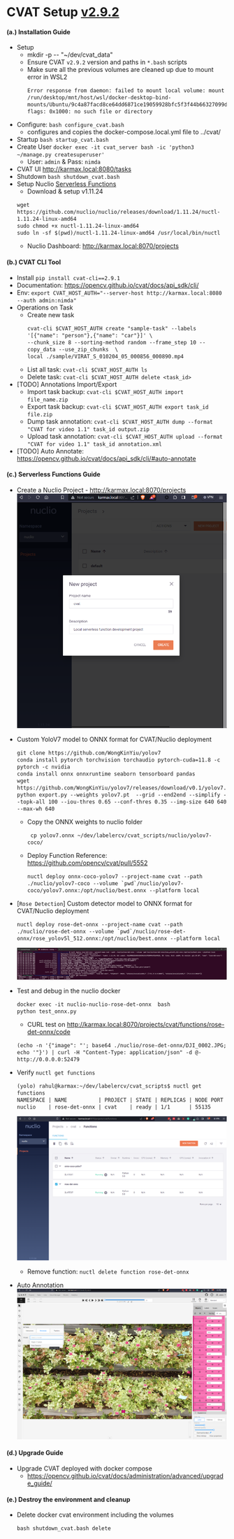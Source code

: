 # CVAT Setup [v2.9.2](https://github.com/opencv/cvat/releases/tag/v2.9.2)

#### (a.) Installation Guide
- Setup
    - mkdir -p -- "~/dev/cvat_data"
    - Ensure CVAT `v2.9.2` version and paths in `*.bash` scripts
    - Make sure all the previous volumes are cleaned up due to mount error in WSL2
        ```
        Error response from daemon: failed to mount local volume: mount /run/desktop/mnt/host/wsl/docker-desktop-bind-mounts/Ubuntu/9c4a87facd8ce64dd6871ce19059928bfc5f3f44b66327099d363cd3999afdac:/var/lib/docker/volumes/cvat_cvat_db/_data, flags: 0x1000: no such file or directory
        ```
- Configure: `bash configure_cvat.bash`
    - configures and copies the docker-compose.local.yml file to ../cvat/ 
- Startup `bash startup_cvat.bash`
- Create User `docker exec -it cvat_server bash -ic 'python3 ~/manage.py createsuperuser'` 
    - User: `admin` & Pass: `nimda`
- CVAT UI http://karmax.local:8080/tasks
- Shutdown `bash shutdown_cvat.bash`
- Setup Nuclio [Serverless Functions](https://opencv.github.io/cvat/docs/manual/advanced/serverless-tutorial/)
    - Download & setup v1.11.24
    ```
    wget https://github.com/nuclio/nuclio/releases/download/1.11.24/nuctl-1.11.24-linux-amd64
    sudo chmod +x nuctl-1.11.24-linux-amd64
    sudo ln -sf $(pwd)/nuctl-1.11.24-linux-amd64 /usr/local/bin/nuctl
    ```
    - Nuclio Dashboard: http://karmax.local:8070/projects

#### (b.) CVAT CLI Tool
- Install `pip install cvat-cli==2.9.1`
- Documentation: https://opencv.github.io/cvat/docs/api_sdk/cli/
- Env: `export CVAT_HOST_AUTH="--server-host http://karmax.local:8080 --auth admin:nimda"`
- Operations on Task
    - Create new task
        ```
        cvat-cli $CVAT_HOST_AUTH create "sample-task" --labels '[{"name": "person"},{"name": "car"}]' \
        --chunk_size 8 --sorting-method random --frame_step 10 --copy_data --use_zip_chunks  \
        local ./sample/VIRAT_S_010204_05_000856_000890.mp4
        ```
    - List all task: `cvat-cli $CVAT_HOST_AUTH ls`
    - Delete  task: `cvat-cli $CVAT_HOST_AUTH delete <task_id>`
- [TODO] Annotations Import/Export
    - Import task backup: `cvat-cli $CVAT_HOST_AUTH import file_name.zip`
    - Export task backup: `cvat-cli $CVAT_HOST_AUTH export task_id file.zip`
    - Dump task annotation: `cvat-cli $CVAT_HOST_AUTH dump --format "CVAT for video 1.1" task_id output.zip`
    - Upload task annotation: `cvat-cli $CVAT_HOST_AUTH upload --format "CVAT for video 1.1" task_id annotation.xml`
- [TODO] Auto Annotate: https://opencv.github.io/cvat/docs/api_sdk/cli/#auto-annotate

#### (c.) Serverless Functions Guide

- Create a Nuclio Project - http://karmax.local:8070/projects
    ![Project Nuclio](./sample/CVAT-Create_Nuclio_Project.png)
- Custom YoloV7 model to ONNX format for CVAT/Nuclio deployment
    ```
    git clone https://github.com/WongKinYiu/yolov7
    conda install pytorch torchvision torchaudio pytorch-cuda=11.8 -c pytorch -c nvidia
    conda install onnx onnxruntime seaborn tensorboard pandas
    wget https://github.com/WongKinYiu/yolov7/releases/download/v0.1/yolov7.pt
    python export.py --weights yolov7.pt  --grid --end2end --simplify --topk-all 100 --iou-thres 0.65 --conf-thres 0.35 --img-size 640 640 --max-wh 640
    ```
    - Copy the ONNX weights to nuclio folder
        ```
         cp yolov7.onnx ~/dev/labelercv/cvat_scripts/nuclio/yolov7-coco/
        ```
    - Deploy Function Reference: https://github.com/opencv/cvat/pull/5552
        ```
        nuctl deploy onnx-coco-yolov7 --project-name cvat --path ./nuclio/yolov7-coco --volume `pwd`/nuclio/yolov7-coco/yolov7.onnx:/opt/nuclio/best.onnx --platform local
        ```
- [`Rose Detection`] Custom detector model to ONNX format for CVAT/Nuclio deployment
    ```
    nuctl deploy rose-det-onnx --project-name cvat --path ./nuclio/rose-det-onnx --volume `pwd`/nuclio/rose-det-onnx/rose_yolov5l_512.onnx:/opt/nuclio/best.onnx --platform local
    ```
    ![Deploy Nuclio](./sample/CVAT-Deploy-NuclioFunction-Screenshot.png)
    
- Test and debug in the nuclio docker 
    ```
    docker exec -it nuclio-nuclio-rose-det-onnx  bash
    python test_onnx.py
    ```
    - CURL test on http://karmax.local:8070/projects/cvat/functions/rose-det-onnx/code
    ```
    (echo -n '{"image": "'; base64 ./nuclio/rose-det-onnx/DJI_0002.JPG; echo '"}') | curl -H "Content-Type: application/json" -d @-  http://0.0.0.0:52479 
    ```
- Verify `nuctl get functions`
    ```
    (yolo) rahul@karmax:~/dev/labelercv/cvat_scripts$ nuctl get functions
    NAMESPACE | NAME          | PROJECT | STATE | REPLICAS | NODE PORT
    nuclio    | rose-det-onnx | cvat    | ready | 1/1      | 55135
    ```
    ![Sample Nuclio](./sample/CVAT-AutoAnn-NuclioFunction-Screenshot.png)
    - Remove function: `nuctl delete function rose-det-onnx`
    
- Auto Annotation
![Sample Auto](./sample/CVAT-AutoAnn-Screenshot.png)

#### (d.) Upgrade Guide
- Upgrade CVAT deployed with docker compose 
    - https://opencv.github.io/cvat/docs/administration/advanced/upgrade_guide/

#### (e.) Destroy the environment and cleanup
- Delete docker cvat environment including the volumes
    ```
    bash shutdown_cvat.bash delete
    ```